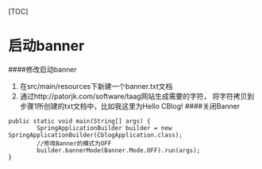 
[TOC]

启动banner
======================
####修改启动banner
1. 在src/main/resources下新建一个banner.txt文档
2. 通过http://patorjk.com/software/taag网站生成需要的字符，
将字符拷贝到步骤1所创建的txt文档中，比如我这里为Hello CBlog!
####关闭Banner

```
public static void main(String[] args) {
        SpringApplicationBuilder builder = new SpringApplicationBuilder(CblogApplication.class);
        //修改Banner的模式为OFF
        builder.bannerMode(Banner.Mode.OFF).run(args);
}
```
